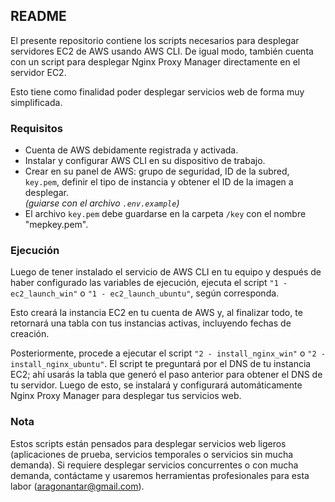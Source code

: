 ## README

El presente repositorio contiene los scripts necesarios para desplegar servidores EC2 de AWS usando AWS CLI. De igual modo, también cuenta con un script para desplegar Nginx Proxy Manager directamente en el servidor EC2.

Esto tiene como finalidad poder desplegar servicios web de forma muy simplificada.

### Requisitos
- Cuenta de AWS debidamente registrada y activada.
- Instalar y configurar AWS CLI en su dispositivo de trabajo.
- Crear en su panel de AWS: grupo de seguridad, ID de la subred, `key.pem`, definir el tipo de instancia y obtener el ID de la imagen a desplegar.  
  *(guiarse con el archivo `.env.example`)*
- El archivo `key.pem` debe guardarse en la carpeta `/key` con el nombre "mepkey.pem".

### Ejecución
Luego de tener instalado el servicio de AWS CLI en tu equipo y después de haber configurado las variables de ejecución, ejecuta el script `"1 - ec2_launch_win"` o `"1 - ec2_launch_ubuntu"`, según corresponda.

Esto creará la instancia EC2 en tu cuenta de AWS y, al finalizar todo, te retornará una tabla con tus instancias activas, incluyendo fechas de creación.

Posteriormente, procede a ejecutar el script `"2 - install_nginx_win"` o `"2 - install_nginx_ubuntu"`. El script te preguntará por el DNS de tu instancia EC2; ahí usarás la tabla que generó el paso anterior para obtener el DNS de tu servidor. Luego de esto, se instalará y configurará automáticamente Nginx Proxy Manager para desplegar tus servicios web.

### Nota
Estos scripts están pensados para desplegar servicios web ligeros (aplicaciones de prueba, servicios temporales o servicios sin mucha demanda). Si requiere desplegar servicios concurrentes o con mucha demanda, contáctame y usaremos herramientas profesionales para esta labor (aragonantar@gmail.com).
